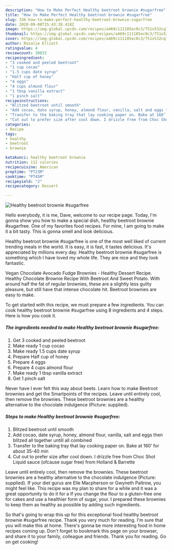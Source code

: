 ```yaml
---
description: "How to Make Perfect Healthy beetroot brownie #sugarfree"
title: "How to Make Perfect Healthy beetroot brownie #sugarfree"
slug: 336-how-to-make-perfect-healthy-beetroot-brownie-sugarfree
date: 2020-09-08T15:43:39.418Z
image: https://img-global.cpcdn.com/recipes/a469c111185ec0c3/751x532cq70/healthy-beetroot-brownie-sugarfree-recipe-main-photo.jpg
thumbnail: https://img-global.cpcdn.com/recipes/a469c111185ec0c3/751x532cq70/healthy-beetroot-brownie-sugarfree-recipe-main-photo.jpg
cover: https://img-global.cpcdn.com/recipes/a469c111185ec0c3/751x532cq70/healthy-beetroot-brownie-sugarfree-recipe-main-photo.jpg
author: Rosalie Elliott
ratingvalue: 4
reviewcount: 30032
recipeingredient:
- "3 cooked and peeled beetroot"
- "1 cup cocao"
- "1.5 cups date syrup"
- "Half cup of honey"
- "4 eggs"
- "4 cups almond flour"
- "1 tbsp vanilla extract"
- "1 pinch salt"
recipeinstructions:
- "Blitzed beetroot until smooth"
- "Add cocao, date syrup, honey, almond flour, vanilla, salt and eggs then blitzed all together untill all combined"
- "Transfer to the baking tray that lay cooking paper on. Bake at 160’ for about 35-40 min"
- "Cut out to prefer size after cool down. I drizzle free from Choc Shot Liquid sauce (ofcause sugar free) from Holland &amp; Barrette"
categories:
- Recipe
tags:
- healthy
- beetroot
- brownie

katakunci: healthy beetroot brownie 
nutrition: 112 calories
recipecuisine: American
preptime: "PT23M"
cooktime: "PT45M"
recipeyield: "2"
recipecategory: Dessert

---
```



![Healthy beetroot brownie #sugarfree](https://img-global.cpcdn.com/recipes/a469c111185ec0c3/751x532cq70/healthy-beetroot-brownie-sugarfree-recipe-main-photo.jpg)

Hello everybody, it is me, Dave, welcome to our recipe page. Today, I'm gonna show you how to make a special dish, healthy beetroot brownie #sugarfree. One of my favorites food recipes. For mine, I am going to make it a bit tasty. This is gonna smell and look delicious.

Healthy beetroot brownie #sugarfree is one of the most well liked of current trending meals in the world. It is easy, it is fast, it tastes delicious. It's appreciated by millions every day. Healthy beetroot brownie #sugarfree is something which I have loved my whole life. They are nice and they look fantastic.

Vegan Chocolate Avocado Fudge Brownies - Healthy Dessert Recipe. Healthy Chocolate Brownie Recipe With Beetroot And Sweet Potato. With around half the fat of regular brownies, these are a slightly less guilty pleasure, but still have that intense chocolate hit. Beetroot brownies are easy to make.


To get started with this recipe, we must prepare a few ingredients. You can cook healthy beetroot brownie #sugarfree using 8 ingredients and 4 steps. Here is how you cook it.

<!--inarticleads1-->

##### The ingredients needed to make Healthy beetroot brownie #sugarfree:

1. Get 3 cooked and peeled beetroot
1. Make ready 1 cup cocao
1. Make ready 1.5 cups date syrup
1. Prepare Half cup of honey
1. Prepare 4 eggs
1. Prepare 4 cups almond flour
1. Make ready 1 tbsp vanilla extract
1. Get 1 pinch salt


Never have I ever felt this way about beets. Learn how to make Beetroot brownies and get the Smartpoints of the recipes. Leave until entirely cool, then remove the brownies. These beetroot brownies are a healthy alternative to the chocolate indulgence (Picture: supplied). 

<!--inarticleads2-->

##### Steps to make Healthy beetroot brownie #sugarfree:

1. Blitzed beetroot until smooth
1. Add cocao, date syrup, honey, almond flour, vanilla, salt and eggs then blitzed all together untill all combined
1. Transfer to the baking tray that lay cooking paper on. Bake at 160’ for about 35-40 min
1. Cut out to prefer size after cool down. I drizzle free from Choc Shot Liquid sauce (ofcause sugar free) from Holland &amp; Barrette


Leave until entirely cool, then remove the brownies. These beetroot brownies are a healthy alternative to the chocolate indulgence (Picture: supplied). If your diet gurus are Elle Macpherson or Gwyneth Paltrow, you might feel like. This recipe was my plan to share for a while and it was a great opportunity to do it for a If you change the flour to a gluten-free one for cakes and use a healthier form of sugar, your. I prepared these brownies to keep them as healthy as possible by adding such ingredients. 

So that's going to wrap this up for this exceptional food healthy beetroot brownie #sugarfree recipe. Thank you very much for reading. I'm sure that you will make this at home. There's gonna be more interesting food in home recipes coming up. Don't forget to bookmark this page on your browser, and share it to your family, colleague and friends. Thank you for reading. Go on get cooking!
